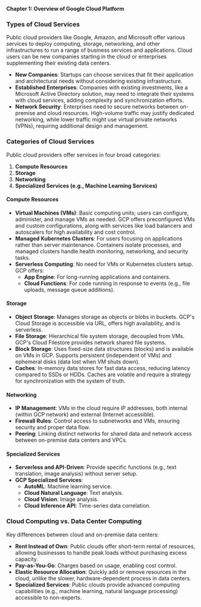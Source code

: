 **Chapter 1: Overview of Google Cloud Platform**

### Types of Cloud Services
Public cloud providers like Google, Amazon, and Microsoft offer various services to deploy computing, storage, networking, and other infrastructures to run a range of business services and applications. Cloud users can be new companies starting in the cloud or enterprises supplementing their existing data centers.

- **New Companies**: Startups can choose services that fit their application and architectural needs without considering existing infrastructure.
- **Established Enterprises**: Companies with existing investments, like a Microsoft Active Directory solution, may need to integrate their systems with cloud services, adding complexity and synchronization efforts.
- **Network Security**: Enterprises need to secure networks between on-premise and cloud resources. High-volume traffic may justify dedicated networking, while lower traffic might use virtual private networks (VPNs), requiring additional design and management.

### Categories of Cloud Services
Public cloud providers offer services in four broad categories:
1. **Compute Resources**
2. **Storage**
3. **Networking**
4. **Specialized Services (e.g., Machine Learning Services)**

#### Compute Resources
- **Virtual Machines (VMs)**: Basic computing units; users can configure, administer, and manage VMs as needed. GCP offers preconfigured VMs and custom configurations, along with services like load balancers and autoscalers for high availability and cost control.
- **Managed Kubernetes Clusters**: For users focusing on applications rather than server maintenance. Containers isolate processes, and managed clusters handle health monitoring, networking, and security tasks.
- **Serverless Computing**: No need for VMs or Kubernetes clusters setup. GCP offers:
  - **App Engine**: For long-running applications and containers.
  - **Cloud Functions**: For code running in response to events (e.g., file uploads, message queue additions).

#### Storage
- **Object Storage**: Manages storage as objects or blobs in buckets. GCP's Cloud Storage is accessible via URL, offers high availability, and is serverless.
- **File Storage**: Hierarchical file system storage, decoupled from VMs. GCP's Cloud Filestore provides network shared file systems.
- **Block Storage**: Uses fixed-size data structures (blocks) and is available on VMs in GCP. Supports persistent (independent of VMs) and ephemeral disks (data lost when VM shuts down).
- **Caches**: In-memory data stores for fast data access, reducing latency compared to SSDs or HDDs. Caches are volatile and require a strategy for synchronization with the system of truth.

#### Networking
- **IP Management**: VMs in the cloud require IP addresses, both internal (within GCP network) and external (Internet accessible).
- **Firewall Rules**: Control access to subnetworks and VMs, ensuring security and proper data flow.
- **Peering**: Linking distinct networks for shared data and network access between on-premise data centers and VPCs.

#### Specialized Services
- **Serverless and API-Driven**: Provide specific functions (e.g., text translation, image analysis) without server setup.
- **GCP Specialized Services**:
  - **AutoML**: Machine learning service.
  - **Cloud Natural Language**: Text analysis.
  - **Cloud Vision**: Image analysis.
  - **Cloud Inference API**: Time-series data correlation.

### Cloud Computing vs. Data Center Computing
Key differences between cloud and on-premise data centers:
- **Rent Instead of Own**: Public clouds offer short-term rental of resources, allowing businesses to handle peak loads without purchasing excess capacity.
- **Pay-as-You-Go**: Charges based on usage, enabling cost control.
- **Elastic Resource Allocation**: Quickly add or remove resources in the cloud, unlike the slower, hardware-dependent process in data centers.
- **Specialized Services**: Public clouds provide advanced computing capabilities (e.g., machine learning, natural language processing) accessible to non-experts.